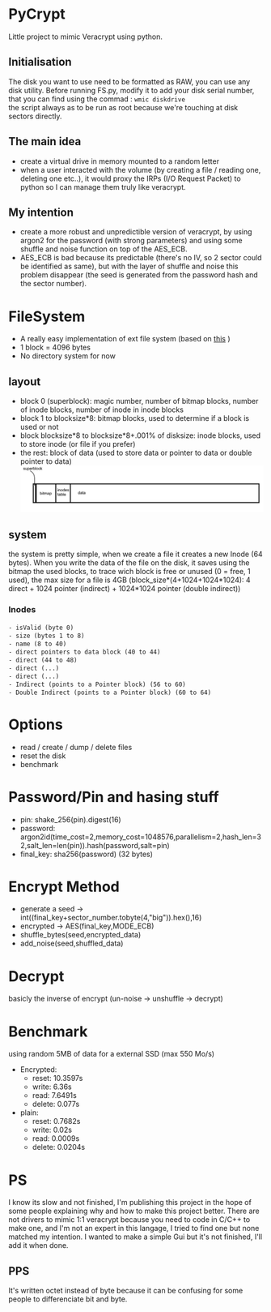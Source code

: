 # PyCrypt
Little project to mimic Veracrypt using python.

## Initialisation
The disk you want to use need to be formatted as RAW, you can use any disk utility.
Before running FS.py, modify it to add your disk serial number, that you can find using the commad : `wmic diskdrive`<br>
the script always as to be run as root because we're touching at disk sectors directly.

## The main idea
- create a virtual drive in memory mounted to a random letter
- when a user interacted with the volume (by creating a file / reading one, deleting one etc..), it would proxy the IRPs (I/O Request Packet) to python so I can manage them truly like veracrypt.

## My intention
- create a more robust and unpredictible version of veracrypt, by using argon2 for the password (with strong parameters) and using some shuffle and noise function on top of the AES_ECB.
- AES_ECB is bad because its predictable (there's no IV, so 2 sector could be identified as same), but with the layer of shuffle and noise this problem disappear (the seed is generated from the password hash and the sector number).

# FileSystem
- A really easy implementation of ext file system (based on [this](https://www3.nd.edu/~pbui/teaching/cse.30341.fa17/project06.html) )
- 1 block = 4096 bytes
- No directory system for now

## layout
- block 0 (superblock): magic number, number of bitmap blocks, number of inode blocks, number of inode in inode blocks
- block 1 to blocksize\*8: bitmap blocks, used to determine if a block is used or not
- block blocksize\*8 to blocksize\*8+.001% of disksize: inode blocks, used to store inode (or file if you prefer)
- the rest: block of data (used to store data or pointer to data or double pointer to data)
![system layout](https://github.com/NotTrueFalse/PyCrypt/blob/main/FS_layout.png?raw=true)

## system
the system is pretty simple, when we create a file it creates a new Inode (64 bytes). When you write the data of the file on the disk, it saves using the bitmap the used blocks, to trace wich block is free or unused (0 = free, 1 used), the max size for a file is 4GB (block_size\*(4+1024+1024\*1024): 4 direct + 1024 pointer (indirect) + 1024\*1024 pointer (double indirect))

### Inodes
    - isValid (byte 0)
    - size (bytes 1 to 8)
    - name (8 to 40)
    - direct pointers to data block (40 to 44)
    - direct (44 to 48)
    - direct (...)
    - direct (...)
    - Indirect (points to a Pointer block) (56 to 60)
    - Double Indirect (points to a Pointer block) (60 to 64)

# Options
- read / create / dump / delete files
- reset the disk
- benchmark

# Password/Pin and hasing stuff
- pin: shake_256(pin).digest(16)
- password: argon2id(time_cost=2,memory_cost=1048576,parallelism=2,hash_len=32,salt_len=len(pin)).hash(password,salt=pin)
- final_key: sha256(password) (32 bytes)

# Encrypt Method
- generate a seed -> int((final_key+sector_number.tobyte(4,"big")).hex(),16)
- encrypted -> AES(final_key,MODE_ECB)
- shuffle_bytes(seed,encrypted_data)
- add_noise(seed,shuffled_data)

# Decrypt
basicly the inverse of encrypt (un-noise -> unshuffle -> decrypt)

# Benchmark 
using random 5MB of data for a external SSD (max 550 Mo/s)
- Encrypted:
    - reset: 10.3597s
    - write: 6.36s
    - read: 7.6491s
    - delete: 0.077s
- plain:
    - reset: 0.7682s
    - write: 0.02s
    - read: 0.0009s
    - delete: 0.0204s

# PS
I know its slow and not finished, I'm publishing this project in the hope of some people explaining why and how to make this project better.
There are not drivers to mimic 1:1 veracrypt because you need to code in C/C++ to make one, and I'm not an expert in this langage, I tried to find one but none matched my intention.
I wanted to make a simple Gui but it's not finished, I'll add it when done.

## PPS
It's written octet instead of byte because it can be confusing for some people to differenciate bit and byte.
